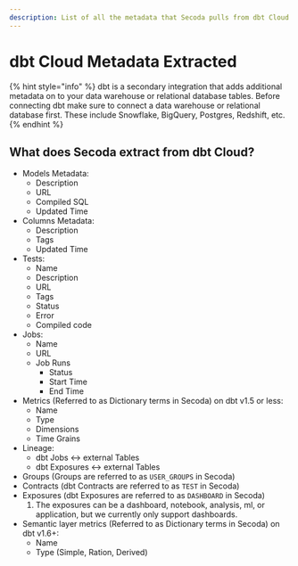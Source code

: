 ```yaml
---
description: List of all the metadata that Secoda pulls from dbt Cloud
---
```


# dbt Cloud Metadata Extracted

{% hint style="info" %}
dbt is a secondary integration that adds additional metadata on to your data warehouse or relational database tables. Before connecting dbt make sure to connect a data warehouse or relational database first. These include Snowflake, BigQuery, Postgres, Redshift, etc.
{% endhint %}

## What does Secoda extract from dbt Cloud?

* Models Metadata:&#x20;
  * Description&#x20;
  * URL&#x20;
  * Compiled SQL&#x20;
  * Updated Time
* Columns Metadata:&#x20;
  * Description&#x20;
  * Tags&#x20;
  * Updated Time
* Tests:&#x20;
  * Name&#x20;
  * Description&#x20;
  * URL&#x20;
  * Tags&#x20;
  * Status&#x20;
  * Error&#x20;
  * Compiled code
* Jobs:&#x20;
  * Name&#x20;
  * URL&#x20;
  * Job Runs&#x20;
    * Status&#x20;
    * Start Time&#x20;
    * End Time
* Metrics (Referred to as Dictionary terms in Secoda) on dbt v1.5 or less:
  * Name&#x20;
  * Type&#x20;
  * Dimensions&#x20;
  * Time Grains
* Lineage:
  * dbt Jobs <-> external Tables
  * dbt Exposures <-> external Tables
* Groups (Groups are referred to as `USER_GROUPS` in Secoda)
* Contracts (dbt Contracts are referred to as `TEST` in Secoda)
* Exposures (dbt Exposures are referred to as `DASHBOARD` in Secoda)
  1. The exposures can be a dashboard, notebook, analysis, ml, or application, but we currently only support dashboards.
* Semantic layer metrics (Referred to as Dictionary terms in Secoda) on dbt v1.6+:
  * Name
  * Type (Simple, Ration, Derived)
